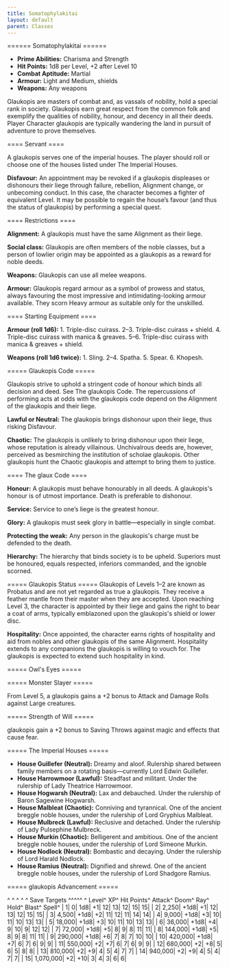 ```yaml
---
title: Somatophylakitai
layout: default
parent: Classes
---
```


====== Somatophylakitai ======

  * **Prime Abilities:** Charisma and Strength
  * **Hit Points:** 1d8 per Level, +2 after Level 10
  * **Combat Aptitude:** Martial
  * **Armour:** Light and Medium, shields
  * **Weapons:** Any weapons

Glaukopis are masters of combat and, as vassals of nobility, hold a special rank in society. Glaukopis earn great respect from the common folk and exemplify the qualities of nobility, honour, and decency in all their deeds. Player Character glaukopis are typically wandering the land in pursuit of adventure to prove themselves.

==== Servant ====

A glaukopis serves one of the imperial houses. The player should roll or choose one of the houses listed under The Imperial Houses.

**Disfavour:** An appointment may be revoked if a glaukopis displeases or dishonours their liege through failure, rebellion, Alignment change, or unbecoming conduct. In this case, the character becomes a fighter of equivalent Level. It may be possible to regain the house’s favour (and thus the status of glaukopis) by performing a special quest.

==== Restrictions ====

**Alignment:** A glaukopis must have the same Alignment as their liege.

**Social class:** Glaukopis are often members of the noble classes, but a person of lowlier origin may be appointed as a glaukopis as a reward for noble deeds.

**Weapons:** Glaukopis can use all melee weapons.

**Armour:** Glaukopis regard armour as a symbol of prowess and status, always favouring the most impressive and intimidating-looking armour available. They scorn Heavy armour as suitable only for the unskilled.

==== Starting Equipment ====

**Armour (roll 1d6):** 1. Triple-disc cuirass. 2–3. Triple-disc cuirass + shield. 4. Triple-disc cuirass with manica & greaves. 5–6. Triple-disc cuirass with manica & greaves + shield.

**Weapons (roll 1d6 twice):** 1. Sling. 2–4. Spatha. 5. Spear. 6. Khopesh.

===== Glaukopis Code =====

Glaukopis strive to uphold a stringent code of honour which binds all decision and deed. See The glaukopis Code. The repercussions of performing acts at odds with the glaukopis code depend on the Alignment of the glaukopis and their liege.

**Lawful or Neutral:** The glaukopis brings dishonour upon their liege, thus risking Disfavour.

**Chaotic:** The glaukopis is unlikely to bring dishonour upon their liege, whose reputation is already villainous. Unchivalrous deeds are, however, perceived as besmirching the institution of scholae glaukopis. Other glaukopis hunt the Chaotic glaukopis and attempt to bring them to justice.

==== The glaux Code ====

**Honour:** A glaukopis must behave honourably in all deeds. A glaukopis's honour is of utmost importance. Death is preferable to dishonour.

**Service:** Service to one’s liege is the greatest honour.

**Glory:** A glaukopis must seek glory in battle—especially in single combat.

**Protecting the weak:** Any person in the glaukopis's charge must be defended to the death.

**Hierarchy:** The hierarchy that binds society is to be upheld. Superiors must be honoured, equals respected, inferiors commanded, and the ignoble scorned.


===== Glaukopis Status =====
Glaukopis of Levels 1–2 are known as Probatus and are not yet regarded as true a glaukopis. They receive a feather mantle from their master when they are accepted. Upon reaching Level 3, the character is appointed by their liege and gains the right to bear a coat of arms, typically emblazoned upon the glaukopis's shield or lower disc.

**Hospitality:** Once appointed, the character earns rights of hospitality and aid from nobles and other glaukopis of the same Alignment. Hospitality extends to any companions the glaukopis is willing to vouch for. The glaukopis is expected to extend such hospitality in kind.

===== Owl's Eyes =====


===== Monster Slayer =====

From Level 5, a glaukopis gains a +2 bonus to Attack and Damage Rolls against Large creatures.

===== Strength of Will =====

glaukopis gain a +2 bonus to Saving Throws against magic and effects that cause fear.

===== The Imperial Houses =====

  - **House Guillefer (Neutral):** Dreamy and aloof. Rulership shared between family members on a rotating basis—currently Lord Edwin Guillefer.
  - **House Harrowmoor (Lawful):** Steadfast and militant. Under the rulership of Lady Theatrice Harrowmoor.
  - **House Hogwarsh (Neutral):** Lax and debauched. Under the rulership of Baron Sagewine Hogwarsh.
  - **House Malbleat (Chaotic):** Conniving and tyrannical. One of the ancient breggle noble houses, under the rulership of Lord Gryphius Malbleat.
  - **House Mulbreck (Lawful):** Reclusive and detached. Under the rulership of Lady Pulsephine Mulbreck.
  - **House Murkin (Chaotic):** Belligerent and ambitious. One of the ancient breggle noble houses, under the rulership of Lord Simeone Murkin.
  - **House Nodlock (Neutral):** Bombastic and decaying. Under the rulership of Lord Harald Nodlock.
  - **House Ramius (Neutral):** Dignified and shrewd. One of the ancient breggle noble houses, under the rulership of Lord Shadgore Ramius.

===== glaukopis Advancement =====

^ ^ ^ ^ ^  Save Targets  ^^^^^
^ Level^ XP^ Hit Points^ Attack^ Doom^ Ray^ Hold^ Blast^ Spell^
| 1| 0| 1d8| +1| 12| 13| 12| 15| 15|
| 2| 2,250| +1d8| +1| 12| 13| 12| 15| 15|
| 3| 4,500| +1d8| +2| 11| 12| 11| 14| 14|
| 4| 9,000| +1d8| +3| 10| 11| 10| 13| 13|
| 5| 18,000| +1d8| +3| 10| 11| 10| 13| 13|
| 6| 36,000| +1d8| +4| 9| 10| 9| 12| 12|
| 7| 72,000| +1d8| +5| 8| 9| 8| 11| 11|
| 8| 144,000| +1d8| +5| 8| 9| 8| 11| 11|
| 9| 290,000| +1d8| +6| 7| 8| 7| 10| 10|
| 10| 420,000| +1d8| +7| 6| 7| 6| 9| 9|
| 11| 550,000| +2| +7| 6| 7| 6| 9| 9|
| 12| 680,000| +2| +8| 5| 6| 5| 8| 8|
| 13| 810,000| +2| +9| 4| 5| 4| 7| 7|
| 14| 940,000| +2| +9| 4| 5| 4| 7| 7|
| 15| 1,070,000| +2| +10| 3| 4| 3| 6| 6|

